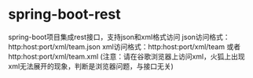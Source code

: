 # spring-boot-rest
 spring-boot项目集成rest接口，支持json和xml格式访问
    json访问格式：http:host:port/xml/team.json
    xml访问格式：http:host:port/xml/team 或者 http:host:port/xml/team.xml
 (注意：请在谷歌浏览器上访问xml，火狐上出现xml无法展开的现象，判断是浏览器问题，与接口无关)
